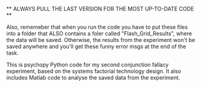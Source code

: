 
** ALWAYS PULL THE LAST VERSION FOR THE MOST UP-TO-DATE CODE **

Also, rememeber that when you run the code you have to put these files into a folder that ALSO contains a foler called "Flash_Grid_Results", where the data will be saved. Otherwise, the results from the experiment won't be saved anywhere and you'll get these funny error msgs at the end of the task.

This is psychopy Python code for my second conjunction fallacy experiment, based on the systems factorial technology design. It also includes Matlab code to analyse the saved data from the experiment.

